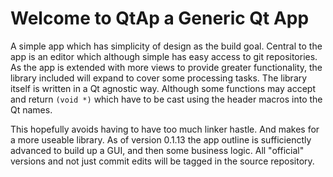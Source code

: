 # Welcome to QtAp a Generic Qt App

A simple app which has simplicity of design as the build goal. Central to the app is an editor which although simple has easy access to git repositories. As the app is extended with more views to provide greater functionality, the library included will expand to cover some processing tasks. The library itself is written in a Qt agnostic way. Although some functions may accept and return `(void *)` which have to be cast using the header macros into the Qt names.

This hopefully avoids having to have too much linker hastle. And makes for a more useable library. As of version 0.1.13 the app outline is sufficienctly advanced to build up a GUI, and then some business logic. All "official" versions and not just commit edits will be tagged in the source repository.
